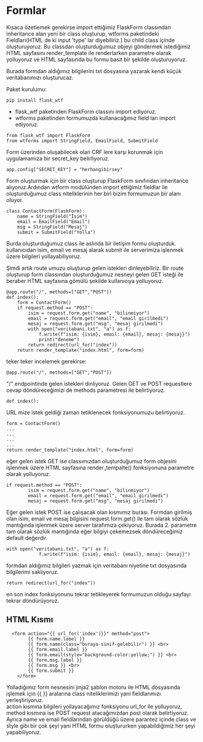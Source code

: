 # Formlar

Kısaca özetlemek gerekirse import ettiğimiz FlaskForm classından inheritance alan yeni bir class oluşturup, wtforms paketindeki
Fieldları(HTML de ki input 'type' lar diyebiliriz.) bu child class içinde oluşturuyoruz. Bu classdan oluşturduğumuz objeyi
göndermek istediğimiz HTML sayfasını render_template ile renderlarken parametre olarak yolluyoruz ve HTML sayfasında bu formu basit bir 
şekilde oluşturuyoruz. <br>

Burada formdan aldığımız bilgilerini txt dosyasına yazarak kendi küçük veritabanımızı oluşturucaz.

Paket kurulumu:
```
pip install flask_wtf
```

- flask_wtf paketinden FlaskForm classını import ediyoruz.
- wtforms paketinden formumuzda kullanacağımız field ları import ediyoruz.

```
from flask_wtf import FlaskForm
from wtforms import StringField, EmailField, SubmitField
```

Form üzerinden oluşabilecek olan CRF lere karşı korunmak için uygulamamıza bir secret_key belirliyoruz.

```
app.config["SECRET_KEY"] = "herhangibirsey"
```

Form oluşturmak için bir class oluşturup FlaskForm sınıfından inheritance alıyoruz.Ardından wtform modülünden import ettiğimiz fieldlar ile oluşturduğumuz class niteliklerinin her biri bizim formumuzun bir alanı oluyor.

```
class ContactForm(FlaskForm):
    name = StringField("İsim")
    email = EmailField("Email")
    msg = StringField("Mesaj")
    submit = SubmitField("Yolla")
```
Burda oluşturduğumuz class ile aslında bir iletişim formu oluşturduk. kullanıcıdan isim, email ve mesaj alarak submit ile serverimiza işlenmek üzere bilgileri yollayabiliyoruz. <br>

Şimdi artık route umuzu oluşturup gelen istekleri dinleyebiliriz. Bir route oluşturup form classından oluşturduğumuz nesneyi gelen GET isteği ile beraber HTML sayfasına gömülü şekilde kullanıcıya yolluyoruz.

```
@app.route("/", methods=["GET","POST"])
def index():
    form = ContactForm()
    if request.method == "POST":
        isim = request.form.get("name", "bilinmiyor")
        email = request.form.get("email", "email girilmedi")
        mesaj = request.form.get("msg", "mesaj girilmedi")
        with open("veritabani.txt", "a") as f:
            f.write(f"isim: {isim}, email: {email}, mesaj: {mesaj}")
            print("deneme")
        return redirect(url_for("index"))
    return render_template("index.html", form=form)
```

teker teker incelemek gerekirse:
```
@app.route("/", methods=["GET","POST"])
```
"/" endpointinde gelen istekleri dinliyoruz. Gelen GET ve POST requestlere cevap döndüreceğimizi de methods parametresi ile belirtiyoruz.
```
def index():
```
URL mize istek geldiği zaman tetiklenecek fonksiyonumuzu belirtiyoruz.
```
form = ContactForm()
...
...
...
...
return render_template("index.html", form=form)
```
eğer gelen istek GET ise classımızdan oluşturduğumuz form objesini işlenmek üzere HTML sayfasına render_tempalte() fonksiyonuna parametre olarak yolluyoruz.

```
if request.method == "POST":
        isim = request.form.get("name", "bilinmiyor")
        email = request.form.get("email", "email girilmedi")
        mesaj = request.form.get("msg", "mesaj girilmedi")
```
Eğer gelen istek POST ise çalışacak olan kısmımız burası. Formdan girilmiş olan isim, email ve mesaj bilgisini request.form.get() ile tam olarak sözlük mantığında işlenmek üzere server tarafımıza çekiyoruz. Burada 2. parametre tam olarak sözlük mantığında eğer bilgiyi çekemezsek döndüreceğimiz default değerdir.

```
with open("veritabani.txt", "a") as f:
            f.write(f"isim: {isim}, email: {email}, mesaj: {mesaj}")
```
formdan aldığımız bilgileri yazmak için veritabanı niyetine txt dosyasında bilgilerimi saklıyoruz.

```
return redirect(url_for("index"))
```
en son index fonksiyonunu tekrar tetikleyerek formumuzun olduğu sayfayı tekrar döndürüyoruz.

## HTML Kısmı

```
  <form action="{{ url_for('index')}}" method="post">
        {{ form.name.label }}
        {{ form.name(class="buraya-sinif-gelebilir") }} <br>
        {{ form.email.label }}
        {{ form.email(style="background-color:yellow;") }} <br>
        {{ form.msg.label }}
        {{ form.msg }} <br>
        {{ form.submit }}
    </form>
```

Yolladığımız form nesnesini jinja2 şablon motoru ile HTML dosyasında işlemek için {{ }} aralarına class niteliklerimizi yani fieldlarımızı yerleştiriyoruz. <br>
action kısmına bilgileri yollayacağımız fonksiyonu url_for ile yolluyoruz, method kısmına ise POST request atacağımızdan post olarak belirtiyoruz. <br>
Ayrıca name ve email fieldlarından görüldüğü üzere parantez içinde class ve style gibi bir çok şeyi yani HTML formu oluştururken yapabildiğimiz her şeyi yapabiliyoruz.
